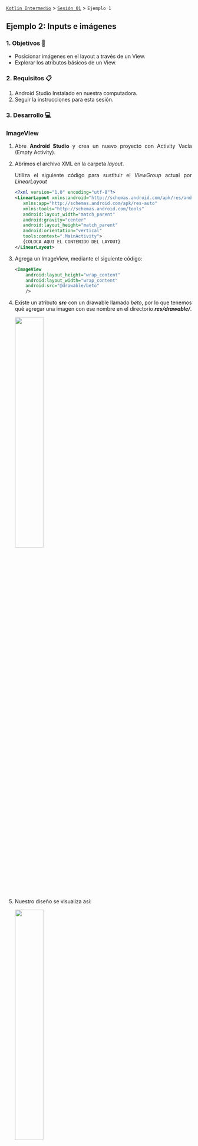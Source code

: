 [`Kotlin Intermedio`](../../Readme.md) > [`Sesión 01`](../Readme.md) > `Ejemplo 1`

## Ejemplo 2: Inputs e imágenes

<div style="text-align: justify;">

### 1. Objetivos :dart:

- Posicionar imágenes en el layout a través de un View.
- Explorar los atributos básicos de un View.

### 2. Requisitos :clipboard:

1. Android Studio Instalado en nuestra computadora.
2. Seguir la instrucciones para esta sesión.

### 3. Desarrollo :computer:

### ImageView

1. Abre __Android Studio__ y crea un nuevo proyecto con Activity Vacía (Empty Activity).

2. Abrimos el archivo XML en la carpeta _layout_.

    Utiliza el siguiente código para sustituir el _ViewGroup_ actual por _LinearLayout_

   ```xml
   <?xml version="1.0" encoding="utf-8"?>
   <LinearLayout xmlns:android="http://schemas.android.com/apk/res/android"
      xmlns:app="http://schemas.android.com/apk/res-auto"
      xmlns:tools="http://schemas.android.com/tools"
      android:layout_width="match_parent"
      android:gravity="center"
      android:layout_height="match_parent"
      android:orientation="vertical"
      tools:context=".MainActivity">
      {COLOCA AQUI EL CONTENIDO DEL LAYOUT}
   </LinearLayout>
   ```
   
3. Agrega un ImageView, mediante el siguiente código:

    ```xml
    <ImageView
        android:layout_height="wrap_content"
        android:layout_width="wrap_content"
        android:src="@drawable/beto"
        />
    ```

4. Existe un atributo ___src___ con un drawable llamado _beto_, por lo que tenemos qué agregar una imagen con ese nombre en el directorio ___res/drawable/___.

    <img src="images/0.png" width="40%">

5. Nuestro diseño se visualiza así:

    <img src="images/wrap_content.png" width="40%">

    El tamaño excesivo se debe a que el ImageView por asignarle _wrap_content_ al ancho y alto, se ajusta al tamaño de la imagen.

    Vamos a definir un tamaño específico para nuestro _View_:

    ```xml
    android:layout_height="48dp"
    android:layout_width="120dp"
    ```

6. Aunque la imagen se alcanza a ver completamente, las dimensiones del _ImageView_ no corresponden a la escala de la imagen. En este _View_ tenemos disponible un atributo para describir el escalamiento que llevará nuestra imagen:

    VALOR | ENUM en ImageView.ScaleType | DESCRIPCION | EJEMPLO
    ------|------------------|-------------|----------
    center | CENTER | centra la imagen sin escalamiento |   <img src="images/center.png" width="80%">
    centerCrop | CENTER_CROP | centra la imagen y mantiene su proporción, haciendo un recorte si la imagen es más grande que el _View_ | <img src="images/center_crop.png" width="80%">
    centerInside | CENTER_INSIDE | redimensiona la imagen manteniendo su proporción para que sus medidas quepan en el _View_ (igual o menor). |  <img src="images/center_inside.png" width="80%">
    fitEnd | FIT_START | redimensiona la imagen manteniendo su proporción para que quepa y se alinee al principio del _View_ | <img src="images/fit_end.png" width="80%">
    fitCenter | FIT_CENTER | redimension la imagen manteniendo su proporción para que quepa y se centre en el _View_ | <img src="images/fit_center.png" width="80%">
    fitEnd | FIT_END | reescala la imagen manteniendo su proporción para que quepa y se alinee al final del _View_ | <img src="images/fit_end.png" width="80%">
    fitEnd | FIT_END | redimensiona la imagen cambiando su proporción para ajustarse a las medidas del _View_ | <img src="images/fit_xy.png" width="80%">

    Experimenta con cada una de estas opciones. Finalmente, utiliza la opción ___centerInside___.

### EditText

1. Ahora agrega un EditText con las siguientes líneas de código después del ImageView:

    ```xml
    <EditText
        android:id="@+id/editText"
        android:layout_width="wrap_content"
        android:layout_height="wrap_content"
        />
    ```

    <img src="images/edit_text.gif" width="40%">

2. Como el tamaño lo ponemos en función del contenido, este se redimensiona al agregar texto, esto no es deseable así que tenemos qué determinar un tamaño fijo, por lo que modificaremos el EditText:

    ```xml
    <EditText
        android:id="@+id/editText"
        android:hint="@string/add_text"
        android:textColorHint="@color/colorAccent"
        android:layout_width="match_parent"
        android:layout_height="wrap_content"
        android:layout_marginTop="24dp"
        android:layout_marginHorizontal="24dp"
        android:inputType="text"
        android:drawableStart="@drawable/boy"
        android:drawablePadding="12dp
        />
    ```

3. En este caso, utilizamos el ancho de nuestro _LinearLayout_ con un margen de 24dp para cada lado, e incluimos el ___inputType___ como text (con eso evitamos un texto multilínea), este último atributo regula el tipo de dato que introducimos y por ende modifica el teclado, de modo que si nuestro InputType es _phone_, nos desplegará un teclado numérico, o si se trata de un _textEmailAddress_, saldrá un teclado alfanumérico que nos facilita caracteres como el . y @. El texto de descripción se controla por la propiedad ___hint___ y su color por ___textColorHint___. En este caso, haría falta agregar un string llamado _add_text_ para que funcione correctamente. finalmente, ___drawableLeft___ nos da la posibilidad de poner una imagen del lado izquierdo para personalizarlo, existen otros atributos para agregar en otros lados las imágenes e incluso para añadir padding al drawable con ___drawablePadding___.

4. Ahora revisemos el concepto de _focus_. El foco determina si un elemento está activo, en el caso de un _EditText_, es cuando está seleccionada, apareciendo el cursor en este y mostrándose el teclado para edición. Se puede deshabilidar la propiedad _focusable_ de un EditText, pero por ahora esto no es requerido. Cuando tenemos varios campos, podemos seleccionar qué elemento se va a enfocar después de terminar de editar en un _EditText_. Por defecto, esto está seteado de arriba para abajo. 

    Agregamos un nuevo _EditText_ que pida un teléfono, para esto, limitaremos los caracteres a 10 y agregaremos y declararemos el tipo de input a ___phone___:

    ```xml
    <EditText
        android:id="@+id/editText2"
        android:hint="@string/phone"
        android:textColorHint="@color/colorAccent"
        android:layout_width="match_parent"
        android:layout_height="wrap_content"
        android:layout_marginTop="24dp"
        android:maxLength="10"
        android:layout_marginHorizontal="24dp"
        android:inputType="phone"
        android:drawableStart="@drawable/phone"
        android:drawablePadding="12dp"
        />
    ```

    Al correr el código tenemos lo siguiente:

    <img src="images/inputs.gif" width="40%">

    Podemos determinar los siguientes campos manualmente mediante los siguientes atributos:


    ATRIBUTO | DESCRIPCION 
    ---------|-------------
    nextFocusDown | determina el siguiente campo navegando hacia abajo
    nextFocusUp | determina el siguiente campo navegando hacia arriba
    nextFocusLeft | determina el siguiente campo navegando hacia la izquierda
    nextFocusRight | determina el siguiente campo navegando hacia la derecha

    también esto se puede hacer de forma programática.


5. Ahora, nos queda manejar algunos eventos del _EditText_, primero vamos a detonar una acción cuando el texto se modifique. Para eso utilizaremos un _TextWatcher_.

   Agregamos las variables:

    ```kotlin
    private lateinit var editText: EditText
    private lateinit var editText2: EditText
    ```

   relacionamos las variables con los id's del layout:
   
    ```kotlin
    textView = findViewById(R.id.textView)
    editText = findViewById(R.id.editText)
    editText2 = findViewById(R.id.editText2)
    ```

   Y agregamos el _listener_ para los eventos de cuando el texto cambia:
   
    ```kotlin
    editText.addTextChangedListener(object : TextWatcher {
        override fun afterTextChanged(s: Editable) {}
        override fun beforeTextChanged(
            s: CharSequence, start: Int,
            count: Int, after: Int
        ) {
        }

        override fun onTextChanged(
            s: CharSequence, start: Int,
            before: Int, count: Int
        ) {
            Log.d("Test","Los valores son: ${editText.text} y ${editText2.text}")
        }
    })
    ```

    Como vemos anteriormente, hay tres callbacks a definir (_afterTextChanged, beforeTextChanged_ y _onTextChanged_), utilizamos el último callback y asignaremos el texto del _EditText_ en nuestro _TextView_.

    y listo! lo que aparezca en el EditText lo visualizamos en el TextView!

    <img src="images/text_changed.gif" width="40%">

    Por último, imprimiremos los valores de los editText, para esto imprimiremos los valores en nuestra línea de comandos ___Logcat___ al pulsar sobre un botón.

    ```xml
    <Button
        android:id="@+id/button"
        android:layout_height="wrap_content"
        android:layout_width="wrap_content"
        android:layout_marginTop="12dp"
        android:text="@string/accept"/>
    ```

    Agrega el botón y lo asocias a su id, para no redundar en código omitimos este paso. Finalmente, imprime en consola los textos de los _EditText_ cuando des click al botón:

    ```kotlin
    Log.d("Test","Los valores son: ${editText.text} y ${editText2.text}")
    ```

    Corroboramos el funcionamiento:

    <img src="images/1.png" width="70%"/>

<br/>

[`Anterior`](../Reto-01/Readme.md) | [`Siguiente`](../Reto-02/Readme.md)

</div>
